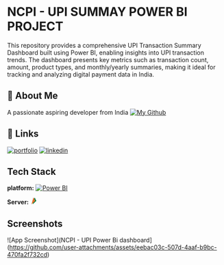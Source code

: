 
# NCPI - UPI SUMMAY POWER BI PROJECT

This repository provides a comprehensive UPI Transaction Summary Dashboard built using Power BI, enabling insights into UPI transaction trends. The dashboard presents key metrics such as transaction count, amount, product types, and monthly/yearly summaries, making it ideal for tracking and analyzing digital payment data in India.

## 🚀 About Me
A passionate aspiring developer from India
[![My Github](https://avatars.githubusercontent.com/u/120413615?v=4)](https://github.com/ashokasathisha/)


## 🔗 Links
[![portfolio](https://img.shields.io/badge/my_portfolio-000?style=for-the-badge&logo=ko-fi&logoColor=white)](https://github.com/ashokasathisha/)
[![linkedin](https://img.shields.io/badge/linkedin-0A66C2?style=for-the-badge&logo=linkedin&logoColor=white)](https://www.linkedin.com/in/ashoka-s/)



## Tech Stack

**platform:** [![Power BI](https://cdn-dynmedia-1.microsoft.com/is/image/microsoftcorp/Hero_BPI_icon1?resMode=sharp2&op_usm=1.5,0.65,15,0&wid=96&hei=96&qlt=100&fmt=png-alpha&fit=constrain)](https://www.microsoft.com/en-us/power-platform/products/power-bi/)

**Server:** [![NCPI](data:image/png;base64,iVBORw0KGgoAAAANSUhEUgAAABAAAAAQCAYAAAAf8/9hAAAA9UlEQVR4AWNAB////2eHsZ/ka3WAGRqi/AzB2nYMpIAwLQEtoAH/wZxIvQqGRucfxOlE2N4GMgCIZwM1XwXi/wxuKjmkGPAaasBb1kannyADgPgmKQb8h+HaclOQZgjWENUjqLncSgzsfyQM0gzDHwkacCtL4xC6AXNLjRCGROtHE3L+H5AmPK64hVOziSQXPzbNRwv1kA1YiNOALmfJQnTNq0oMkDVnEXL+JWTNy0sMUTSTFH19ZSbImn0IanZX5pWGae4vM36ApNmD2MQzCWpAD1DTM6hmG1JTXzGIDdasLKRNUgaa6yNbBqKBGgWBSdaIGD0A213NGQgHQY4AAAAASUVORK5CYII=)](https://www.npci.org.in/)



## Screenshots

![App Screenshot](NCPI - UPI Power Bi dashboard](https://github.com/user-attachments/assets/eebac03c-507d-4aaf-b9bc-470fa2f732cd)

